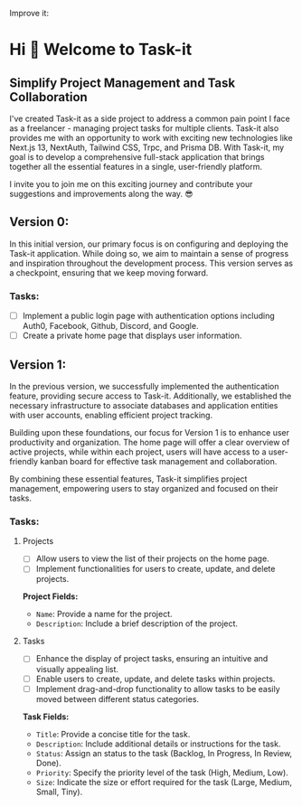 Improve it:

# Hi 👋 Welcome to Task-it

## Simplify Project Management and Task Collaboration

I've created Task-it as a side project to address a common pain point I face as a freelancer - managing project tasks for multiple clients. Task-it also provides me with an opportunity to work with exciting new technologies like Next.js 13, NextAuth, Tailwind CSS, Trpc, and Prisma DB. With Task-it, my goal is to develop a comprehensive full-stack application that brings together all the essential features in a single, user-friendly platform.

I invite you to join me on this exciting journey and contribute your suggestions and improvements along the way. 😎

## Version 0:

In this initial version, our primary focus is on configuring and deploying the Task-it application. While doing so, we aim to maintain a sense of progress and inspiration throughout the development process. This version serves as a checkpoint, ensuring that we keep moving forward.

### **Tasks:**

- [ ]  Implement a public login page with authentication options including Auth0, Facebook, Github, Discord, and Google.
- [ ]  Create a private home page that displays user information.

## Version 1:

In the previous version, we successfully implemented the authentication feature, providing secure access to Task-it. Additionally, we established the necessary infrastructure to associate databases and application entities with user accounts, enabling efficient project tracking.

Building upon these foundations, our focus for Version 1 is to enhance user productivity and organization. The home page will offer a clear overview of active projects, while within each project, users will have access to a user-friendly kanban board for effective task management and collaboration.

By combining these essential features, Task-it simplifies project management, empowering users to stay organized and focused on their tasks.

### Tasks:

1. Projects
    - [ ]  Allow users to view the list of their projects on the home page.
    - [ ]  Implement functionalities for users to create, update, and delete projects.
    
    **Project Fields:**
    
    - `Name`: Provide a name for the project.
    - `Description`: Include a brief description of the project.
2. Tasks
    - [ ]  Enhance the display of project tasks, ensuring an intuitive and visually appealing list.
    - [ ]  Enable users to create, update, and delete tasks within projects.
    - [ ]  Implement drag-and-drop functionality to allow tasks to be easily moved between different status categories.
    
    **Task Fields:**
    
    - `Title`: Provide a concise title for the task.
    - `Description`: Include additional details or instructions for the task.
    - `Status`: Assign an status to the task (Backlog, In Progress, In Review, Done).
    - `Priority`: Specify the priority level of the task (High, Medium, Low).
    - `Size`: Indicate the size or effort required for the task (Large, Medium, Small, Tiny).
